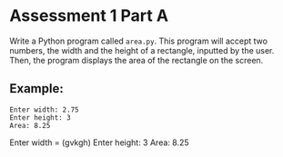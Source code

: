 # Assessment 1 Part A



Write a Python program called ``area.py``. 
This program will accept two numbers, the width and the height of a rectangle, inputted by the user. 
Then, the program displays the area of the rectangle on the screen.

## Example:

```
Enter width: 2.75
Enter height: 3
Area: 8.25

```
Enter width = (gvkgh)
Enter height: 3
Area: 8.25



